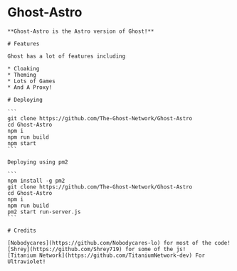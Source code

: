 # Ghost-Astro

    **Ghost-Astro is the Astro version of Ghost!**

    # Features 

    Ghost has a lot of features including

    * Cloaking 
    * Theming 
    * Lots of Games
    * And A Proxy!

    # Deploying

    ```
    git clone https://github.com/The-Ghost-Network/Ghost-Astro
    cd Ghost-Astro
    npm i 
    npm run build 
    npm start
    ```

    Deploying using pm2 

    ```
    npm install -g pm2
    git clone https://github.com/The-Ghost-Network/Ghost-Astro
    cd Ghost-Astro
    npm i 
    npm run build 
    pm2 start run-server.js
    ```

    # Credits 

    [Nobodycares](https://github.com/Nobodycares-lo) for most of the code! 
    [Shrey](https://github.com/Shrey719) for some of the js!
    [Titanium Network](https://github.com/TitaniumNetwork-dev) For Ultraviolet!